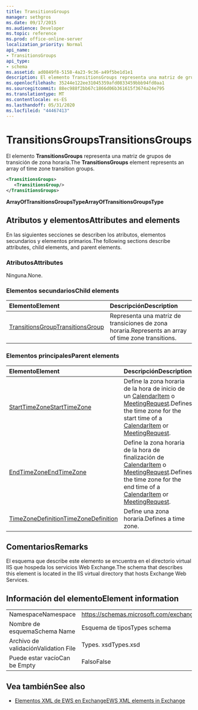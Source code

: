 ```yaml
---
title: TransitionsGroups
manager: sethgros
ms.date: 09/17/2015
ms.audience: Developer
ms.topic: reference
ms.prod: office-online-server
localization_priority: Normal
api_name:
- TransitionsGroups
api_type:
- schema
ms.assetid: ad0849f8-5158-4a23-9c36-a49f5be1d1e1
description: El elemento TransitionsGroups representa una matriz de grupos de transición de zona horaria.
ms.openlocfilehash: 35244e122ee31045359afd0833459bbb94fd0aa1
ms.sourcegitcommit: 88ec988f2bb67c1866d06b361615f3674a24e795
ms.translationtype: MT
ms.contentlocale: es-ES
ms.lasthandoff: 05/31/2020
ms.locfileid: "44467413"
---
```

# <a name="transitionsgroups"></a><span data-ttu-id="814e8-103">TransitionsGroups</span><span class="sxs-lookup"><span data-stu-id="814e8-103">TransitionsGroups</span></span>

<span data-ttu-id="814e8-104">El elemento **TransitionsGroups** representa una matriz de grupos de transición de zona horaria.</span><span class="sxs-lookup"><span data-stu-id="814e8-104">The **TransitionsGroups** element represents an array of time zone transition groups.</span></span> 
  
```XML
<TransitionsGroups>
   <TransitionsGroup/>
</TransitionsGroups>
```

 <span data-ttu-id="814e8-105">**ArrayOfTransitionsGroupsType**</span><span class="sxs-lookup"><span data-stu-id="814e8-105">**ArrayOfTransitionsGroupsType**</span></span>
## <a name="attributes-and-elements"></a><span data-ttu-id="814e8-106">Atributos y elementos</span><span class="sxs-lookup"><span data-stu-id="814e8-106">Attributes and elements</span></span>

<span data-ttu-id="814e8-107">En las siguientes secciones se describen los atributos, elementos secundarios y elementos primarios.</span><span class="sxs-lookup"><span data-stu-id="814e8-107">The following sections describe attributes, child elements, and parent elements.</span></span>
  
### <a name="attributes"></a><span data-ttu-id="814e8-108">Atributos</span><span class="sxs-lookup"><span data-stu-id="814e8-108">Attributes</span></span>

<span data-ttu-id="814e8-109">Ninguna.</span><span class="sxs-lookup"><span data-stu-id="814e8-109">None.</span></span>
  
### <a name="child-elements"></a><span data-ttu-id="814e8-110">Elementos secundarios</span><span class="sxs-lookup"><span data-stu-id="814e8-110">Child elements</span></span>

|<span data-ttu-id="814e8-111">**Elemento**</span><span class="sxs-lookup"><span data-stu-id="814e8-111">**Element**</span></span>|<span data-ttu-id="814e8-112">**Descripción**</span><span class="sxs-lookup"><span data-stu-id="814e8-112">**Description**</span></span>|
|:-----|:-----|
|[<span data-ttu-id="814e8-113">TransitionsGroup</span><span class="sxs-lookup"><span data-stu-id="814e8-113">TransitionsGroup</span></span>](transitionsgroup.md) <br/> |<span data-ttu-id="814e8-114">Representa una matriz de transiciones de zona horaria.</span><span class="sxs-lookup"><span data-stu-id="814e8-114">Represents an array of time zone transitions.</span></span>  <br/> |
   
### <a name="parent-elements"></a><span data-ttu-id="814e8-115">Elementos principales</span><span class="sxs-lookup"><span data-stu-id="814e8-115">Parent elements</span></span>

|<span data-ttu-id="814e8-116">**Elemento**</span><span class="sxs-lookup"><span data-stu-id="814e8-116">**Element**</span></span>|<span data-ttu-id="814e8-117">**Descripción**</span><span class="sxs-lookup"><span data-stu-id="814e8-117">**Description**</span></span>|
|:-----|:-----|
|[<span data-ttu-id="814e8-118">StartTimeZone</span><span class="sxs-lookup"><span data-stu-id="814e8-118">StartTimeZone</span></span>](starttimezone.md) <br/> |<span data-ttu-id="814e8-119">Define la zona horaria de la hora de inicio de un [CalendarItem](calendaritem.md) o [MeetingRequest](meetingrequest.md).</span><span class="sxs-lookup"><span data-stu-id="814e8-119">Defines the time zone for the start time of a [CalendarItem](calendaritem.md) or [MeetingRequest](meetingrequest.md).</span></span>  <br/> |
|[<span data-ttu-id="814e8-120">EndTimeZone</span><span class="sxs-lookup"><span data-stu-id="814e8-120">EndTimeZone</span></span>](endtimezone.md) <br/> |<span data-ttu-id="814e8-121">Define la zona horaria de la hora de finalización de [CalendarItem](calendaritem.md) o [MeetingRequest](meetingrequest.md).</span><span class="sxs-lookup"><span data-stu-id="814e8-121">Defines the time zone for the end time of a [CalendarItem](calendaritem.md) or [MeetingRequest](meetingrequest.md).</span></span>  <br/> |
|[<span data-ttu-id="814e8-122">TimeZoneDefinition</span><span class="sxs-lookup"><span data-stu-id="814e8-122">TimeZoneDefinition</span></span>](timezonedefinition.md) <br/> |<span data-ttu-id="814e8-123">Define una zona horaria.</span><span class="sxs-lookup"><span data-stu-id="814e8-123">Defines a time zone.</span></span>  <br/> |
   
## <a name="remarks"></a><span data-ttu-id="814e8-124">Comentarios</span><span class="sxs-lookup"><span data-stu-id="814e8-124">Remarks</span></span>

<span data-ttu-id="814e8-125">El esquema que describe este elemento se encuentra en el directorio virtual IIS que hospeda los servicios Web Exchange.</span><span class="sxs-lookup"><span data-stu-id="814e8-125">The schema that describes this element is located in the IIS virtual directory that hosts Exchange Web Services.</span></span>
  
## <a name="element-information"></a><span data-ttu-id="814e8-126">Información del elemento</span><span class="sxs-lookup"><span data-stu-id="814e8-126">Element information</span></span>

|||
|:-----|:-----|
|<span data-ttu-id="814e8-127">Namespace</span><span class="sxs-lookup"><span data-stu-id="814e8-127">Namespace</span></span>  <br/> |https://schemas.microsoft.com/exchange/services/2006/types  <br/> |
|<span data-ttu-id="814e8-128">Nombre de esquema</span><span class="sxs-lookup"><span data-stu-id="814e8-128">Schema Name</span></span>  <br/> |<span data-ttu-id="814e8-129">Esquema de tipos</span><span class="sxs-lookup"><span data-stu-id="814e8-129">Types schema</span></span>  <br/> |
|<span data-ttu-id="814e8-130">Archivo de validación</span><span class="sxs-lookup"><span data-stu-id="814e8-130">Validation File</span></span>  <br/> |<span data-ttu-id="814e8-131">Types. xsd</span><span class="sxs-lookup"><span data-stu-id="814e8-131">Types.xsd</span></span>  <br/> |
|<span data-ttu-id="814e8-132">Puede estar vacío</span><span class="sxs-lookup"><span data-stu-id="814e8-132">Can be Empty</span></span>  <br/> |<span data-ttu-id="814e8-133">Falso</span><span class="sxs-lookup"><span data-stu-id="814e8-133">False</span></span>  <br/> |
   
## <a name="see-also"></a><span data-ttu-id="814e8-134">Vea también</span><span class="sxs-lookup"><span data-stu-id="814e8-134">See also</span></span>



- [<span data-ttu-id="814e8-135">Elementos XML de EWS en Exchange</span><span class="sxs-lookup"><span data-stu-id="814e8-135">EWS XML elements in Exchange</span></span>](ews-xml-elements-in-exchange.md)

